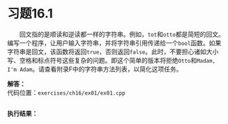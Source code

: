 # 习题16.1

&emsp;&emsp;回文指的是顺读和逆读都一样的字符串。例如，`tot`和`otto`都是简短的回文。编写一个程序，让用户输入字符串，并将字符串引用传递给一个`bool`函数。如果字符串是回文，该函数将返回`true`，否则返回`false`。此时，不要担心诸如大小写、空格和标点符号这些复杂的问题。即这个简单的版本将拒绝`Otto`和`Madam, I'm Adam`。请查看附录F中的字符串方法列表，以简化这项任务。

**解答：**  
代码位置：`exercises/ch16/ex01/ex01.cpp`
```c++

```

**执行结果：**  
```

```